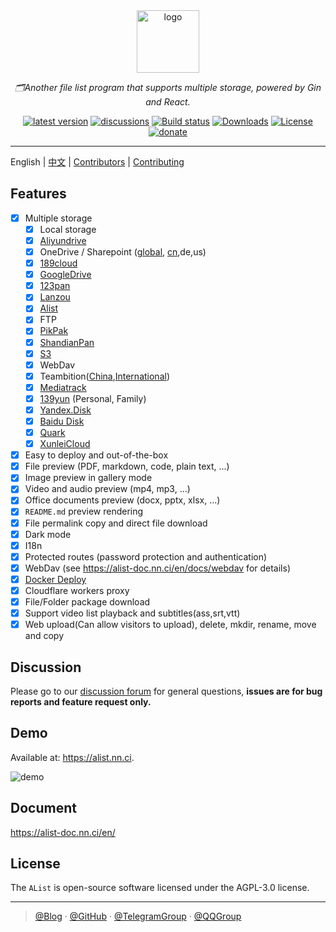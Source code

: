<div align="center">
  <a href="https://alist.nn.ci"><img height="100px" alt="logo" src="https://cdn.jsdelivr.net/gh/alist-org/logo@main/logo.svg"/></a>
  <p><em>🗂️Another file list program that supports multiple storage, powered by Gin and React.</em></p>
  <a href="https://github.com/Xhofe/alist/releases"><img src="https://img.shields.io/github/release/Xhofe/alist?style=flat-square" alt="latest version"></a>
  <a href="https://github.com/Xhofe/alist/discussions"><img src="https://img.shields.io/github/discussions/Xhofe/alist?color=%23ED8936&style=flat-square" alt="discussions"></a>
  <a href="https://github.com/Xhofe/alist/actions?query=workflow%3ABuild"><img src="https://img.shields.io/github/workflow/status/Xhofe/alist/build?style=flat-square" alt="Build status"></a>
  <a href="https://github.com/Xhofe/alist/releases"><img src="https://img.shields.io/github/downloads/Xhofe/alist/total?style=flat-square&color=%239F7AEA" alt="Downloads"></a>
  <a href="https://github.com/Xhofe/alist/blob/v2/LICENSE"><img src="https://img.shields.io/github/license/Xhofe/alist?style=flat-square" alt="License"></a>
  <a href="https://pay.xhofe.top">
    <img src="https://img.shields.io/badge/%24-donate-ff69b4.svg?style=flat-square" alt="donate">
  </a>
</div>

---

English | [中文](./README_cn.md) | [Contributors](./CONTRIBUTORS.md) | [Contributing](./CONTRIBUTING.md)

## Features

- [x] Multiple storage
  - [x] Local storage
  - [x] [Aliyundrive](https://www.aliyundrive.com/)
  - [x] OneDrive / Sharepoint ([global](https://www.office.com/), [cn](https://portal.partner.microsoftonline.cn),de,us)
  - [x] [189cloud](https://cloud.189.cn)
  - [x] [GoogleDrive](https://drive.google.com/)
  - [x] [123pan](https://www.123pan.com/)
  - [x] [Lanzou](https://pc.woozooo.com/)
  - [x] [Alist](https://github.com/Xhofe/alist)
  - [x] FTP
  - [x] [PikPak](https://www.mypikpak.com/)
  - [x] [ShandianPan](https://shandianpan.com/)
  - [x] [S3](https://aws.amazon.com/s3/)
  - [x] WebDav
  - [x] Teambition([China](https://www.teambition.com/ ),[International](https://us.teambition.com/ ))
  - [x] [Mediatrack](https://www.mediatrack.cn/)
  - [x] [139yun](https://yun.139.com/) (Personal, Family)
  - [x] [Yandex.Disk](https://disk.yandex.com/)
  - [x] [Baidu Disk](http://pan.baidu.com/)
  - [x] [Quark](https://pan.quark.cn)
  - [x] [XunleiCloud](https://pan.xunlei.com/)
- [x] Easy to deploy and out-of-the-box
- [x] File preview (PDF, markdown, code, plain text, ...)
- [x] Image preview in gallery mode
- [x] Video and audio preview (mp4, mp3, ...)
- [x] Office documents preview (docx, pptx, xlsx, ...)
- [x] `README.md` preview rendering
- [x] File permalink copy and direct file download
- [x] Dark mode
- [x] I18n
- [x] Protected routes (password protection and authentication) 
- [x] WebDav (see https://alist-doc.nn.ci/en/docs/webdav for details)
- [x] [Docker Deploy](https://hub.docker.com/r/xhofe/alist)
- [x] Cloudflare workers proxy
- [x] File/Folder package download
- [x] Support video list playback and subtitles(ass,srt,vtt)
- [x] Web upload(Can allow visitors to upload), delete, mkdir, rename, move and copy

## Discussion

Please go to our [discussion forum](https://github.com/Xhofe/alist/discussions) for general questions, **issues are for bug reports and feature request only.**

## Demo

Available at: <https://alist.nn.ci>.

![demo](https://store.heytapimage.com/cdo-portal/feedback/202202/20/b271627971e29f0c7c9d59935b6ef381.png)

## Document

<https://alist-doc.nn.ci/en/>

## License

The `AList` is open-source software licensed under the AGPL-3.0 license.

---

> [@Blog](https://www.nn.ci/) · [@GitHub](https://github.com/Xhofe) · [@TelegramGroup](https://t.me/alist_chat) · [@QQGroup](https://jq.qq.com/?_wv=1027&k=OVPJcv2b)
